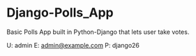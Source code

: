 # Django-Polls_App
Basic Polls App built in Python-Django that lets user take votes.

U: admin
E: admin@example.com
P: django26
